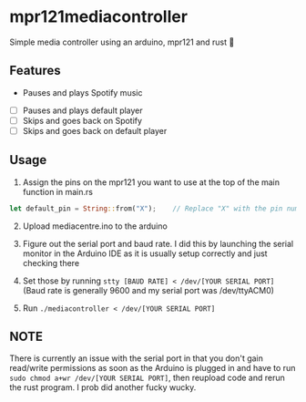 # mpr121mediacontroller
Simple media controller using an arduino, mpr121 and rust 🤩

## Features
- Pauses and plays Spotify music
- [ ] Pauses and plays default player
- [ ] Skips and goes back on Spotify
- [ ] Skips and goes back on default player

## Usage
1. Assign the pins on the mpr121 you want to use at the top of the main function in main.rs
```rust
let default_pin = String::from("X");    // Replace "X" with the pin number and do for all pins
```
2. Upload mediacentre.ino to the arduino
3. Figure out the serial port and baud rate. I did this by launching the serial monitor in the Arduino IDE as it is usually setup correctly and just checking there
4. Set those by running `stty [BAUD RATE] < /dev/[YOUR SERIAL PORT]` 
(Baud rate is generally 9600 and my serial port was /dev/ttyACM0)

5. Run `./mediacontroller < /dev/[YOUR SERIAL PORT]`

## NOTE
There is currently an issue with the serial port in that you don't gain read/write permissions as soon as the Arduino is plugged in and have to run `sudo chmod a+wr /dev/[YOUR SERIAL PORT]`, then reupload code and rerun the rust program. I prob did another fucky wucky.